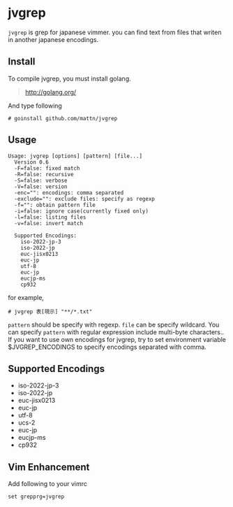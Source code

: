 jvgrep
======

`jvgrep` is grep for japanese vimmer. you can find text from files that writen in another japanese encodings.

Install
-------

To compile jvgrep, you must install golang.

> http://golang.org/

And type following

    # goinstall github.com/mattn/jvgrep

Usage
-----

    Usage: jvgrep [options] [pattern] [file...]
      Version 0.6
      -F=false: fixed match
      -R=false: recursive
      -S=false: verbose
      -V=false: version
      -enc="": encodings: comma separated
      -exclude="": exclude files: specify as regexp
      -f="": obtain pattern file
      -i=false: ignore case(currently fixed only)
      -l=false: listing files
      -v=false: invert match
    
      Supported Encodings:
        iso-2022-jp-3
        iso-2022-jp
        euc-jisx0213
        euc-jp
        utf-8
        euc-jp
        eucjp-ms
        cp932

for example,

    # jvgrep 表[現示] "**/*.txt"

`pattern` should be specify with regexp. `file` can be specify wildcard.
You can specify `pattern` with regular expression include multi-byte characters..
If you want to use own encodings for jvgrep, try to set environment variable $JVGREP_ENCODINGS to specify encodings separated with comma.

Supported Encodings
-------------------

* iso-2022-jp-3
* iso-2022-jp
* euc-jisx0213
* euc-jp
* utf-8
* ucs-2
* euc-jp
* eucjp-ms
* cp932

Vim Enhancement
---------------

Add following to your vimrc

    set grepprg=jvgrep

